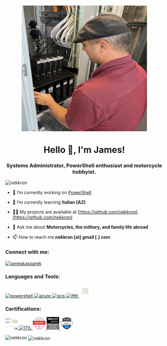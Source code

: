 <p align="center"> <a href="https://www.linkedin.com/in/jameskasparek/" target="_blank" rel="noreferrer"> <img src=".\images\me.jpg" alt="me" width="400" height="400"/> </a> 
<h1 align="center">Hello 👋, I'm James!</h1>
<h3 align="center">Systems Administrator, PowerShell enthusiast and motorcycle hobbyist.</h3>

<p align="left"> <img src="https://komarev.com/ghpvc/?username=nekkron&label=Profile%20views&color=0e75b6&style=flat" alt="nekkron" /> </p>

- 🔭 I’m currently working on [PowerShell](https://github.com/nekkron/PowerShell)

- 🌱 I’m currently learning **Italian [A2]**

- 👨‍💻 My projects are available at [https://github.com/nekkron](https://github.com/nekkron)

- 💬 Ask me about **Motorcycles, the military, and family life abroad**

- 📫 How to reach me **nekkron [at] gmail [.] com**

<h3 align="left">Connect with me:</h3>
<p align="left">
<a href="https://linkedin.com/in/jameskasparek" target="blank"><img align="center" src="https://raw.githubusercontent.com/rahuldkjain/github-profile-readme-generator/master/src/images/icons/Social/linked-in-alt.svg" alt="jameskasparek" height="30" width="40" /></a>
</p>

<h3 align="left">Languages and Tools:</h3>
<p align="left"> 
<a href="https://github.com/PowerShell/PowerShell" target="_blank" rel="noreferrer"> <img src="https://raw.githubusercontent.com/PowerShell/PowerShell/master/assets/ps_black_64.svg" alt="powershell" width="40" height="40"/> </a> <a href="https://azure.microsoft.com/en-us/" target="_blank" rel="noreferrer"> <img src="https://www.vectorlogo.zone/logos/microsoft_azure/microsoft_azure-icon.svg" alt="azure" width="40" height="40"/> </a> <a href="https://cloud.google.com" target="_blank" rel="noreferrer"> <img src="https://www.vectorlogo.zone/logos/google_cloud/google_cloud-icon.svg" alt="gcp" width="40" height="40"/> </a> <a href="https://ifttt.com/" target="_blank" rel="noreferrer"> <img src="https://www.vectorlogo.zone/logos/ifttt/ifttt-ar21.svg" alt="ifttt" width="40" height="40"/> </a> <a href="https://meraki.cisco.com/" target="_blank" rel="noreferrer"> <img src=".\images\Meraki.png" alt="meraki" width="40" height="40"/> </a> 
</p>

<h3 align="left">Certifications:</h3>
<p>
  <a href="https://drive.google.com/file/d/1Ps-uEn_vmz1q12G0SvP2m5hP-f7JxGyI/view?usp=sharing" target="_blank" rel="noreferrer"> <img src="./badges/Cisco Meraki CMNO.png" alt="CMNO" width="40" height="40"/> </a> 
  <a href="https://drive.google.com/file/d/1pnqM5L-6Dvobv50VNZEe4tKIHfSVPerk/view?usp=sharing" target="_blank" rel="noreferrer"> <img src="./badges/ITIL_badge.png" alt="ITIL" width="40" height="40"/> </a> 
  <a href="https://drive.google.com/file/d/1SZzg2Itwe8mBi34NcwH5rhvyD0Hn5rlJ/view?usp=sharing" target="_blank" rel="noreferrer"> <img src="./badges/NetworkPlus Logo Certified.png" alt="net+" width="40" height="40"/> </a> 
  <a href="https://drive.google.com/file/d/1C-S1nBIFOZTA8LeuZghi0xmqdCQYRoqJ/view?usp=sharing" target="_blank" rel="noreferrer"> <img src="./badges/VCP-DCV.png" alt="VCP-DCV" width="40" height="40"/> </a> 
  <a href="https://www.credly.com/earner/earned/share/14aa89fc-73c1-438a-8a96-d50b8ebef497" target="_blank" rel="noreferrer"> <img src=".\badges\microsoft365-security-administrator-associate-600x600.png" alt="M365 Sec" width="40" height="40"/> </a> 
</p>

<p><img align="left" src="https://github-readme-stats.vercel.app/api/top-langs?username=nekkron&show_icons=true&locale=en&layout=compact" alt="nekkron" /></p>

<p>&nbsp;<img align="center" src="https://github-readme-stats.vercel.app/api?username=nekkron&show_icons=true&locale=en" alt="nekkron" /></p>
